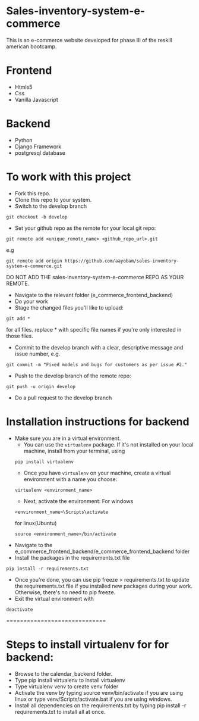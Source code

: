 # Sales-inventory-system-e-commerce
This is an e-commerce website developed for phase III of the reskill american bootcamp.
# Frontend
* Htmls5
* Css
* Vanilla Javascript
# Backend
* Python
* Django Framework
* postgresql database
# To work with this project
* Fork this repo.
* Clone this repo to your system.
* Switch to the develop branch
```
git checkout -b develop
```
* Set your github repo as the remote for your local git repo:
```
git remote add <unique_remote_name> <github_repo_url>.git
```
e.g
```
git remote add origin https://github.com/aayobam/sales-inventory-system-e-commerce.git
```
DO NOT ADD THE sales-inventory-system-e-commerce REPO AS YOUR REMOTE.
* Navigate to the relevant folder (e_commerce_frontend_backend)
* Do your work
* Stage the changed files you'll like to upload:
```
git add *
```
for all files. replace * with specific file names if you're only interested in those files.
* Commit to the develop branch with a clear, descriptive message and issue number, e.g.
```
git commit -m "Fixed models and bugs for customers as per issue #2."
```
* Push to the develop branch of the remote repo:
```
git push -u origin develop
```
* Do a pull request to the develop branch
# Installation instructions for backend
* Make sure you are in a virtual environment.
  - You can use the `virtualenv` package. If it's not installed on your local machine, install from your terminal, using
  ```
  pip install virtualenv
  ```
  - Once you have `virtualenv` on your machine, create a virtual environment with a name you choose:
  ```
  virtualenv <environment_name>
  ```
  - Next, activate the environment:
  For windows
  ```
  <environment_name>\Scripts\activate
  ```
  for linux(Ubuntu)
  ```
  source <environment_name>/bin/activate
  ```
* Navigate to the e_commerce_frontend_backend/e_commerce_frontend_backend folder
* Install the packages in the requirements.txt file
```
pip install -r requirements.txt
```
* Once you're done, you can use pip freeze > requirements.txt to update the requirements.txt file if you installed new packages during your work. Otherwise, there's no need to pip freeze.
* Exit the virtual environment with
```
deactivate
```
=============================
# Steps to install virtualenv for for backend:
* Browse to the calendar_backend folder.
* Type pip install virtualenv to install virtualenv
* Type virtualenv venv to create venv folder
* Activate the venv by typing source venv/bin/activate if you are using linux or type venv/Scripts/activate.bat if you are using windows.
* Install all dependencies on the requirements.txt by typing pip install -r requirements.txt to install all at once.
